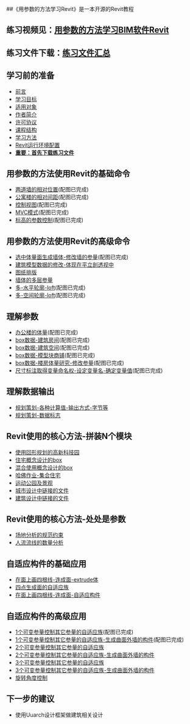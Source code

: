 ##《用参数的方法学习Revit》是一本开源的Revit教程

## 练习视频见：[用参数的方法学习BIM软件Revit](http://study.163.com/course/courseMain.htm?courseId=1443006)

## 练习文件下载：[练习文件汇总](http://pan.baidu.com/s/1sksRZCp) 

## 学习前的准备 
- [前言](/chapters/章1-学习前的准备/0-前言.md)
- [学习目标](/chapters/章1-学习前的准备/1.学习目标.md)
- [适用对象](/chapters/章1-学习前的准备/2-适用对象.md)
- [作者简介](/chapters/章1-学习前的准备/3-作者简介.md)
- [许可协议](/chapters/章1-学习前的准备/4-许可协议.md)
- [课程结构](/chapters/章1-学习前的准备/5-课程结构.md)
- [学习方法](/chapters/章1-学习前的准备/6-学习方法.md)
- [Revit运行环境配置](/chapters/章1-学习前的准备/7-Revit运行环境配置.md)
- **[重要：首先下载练习文件](/chapters/章1-学习前的准备/8.重要：首先下载练习文件.md)**

## 用参数的方法使用Revit的基础命令
- [两道墙的相对位置](/chapters/章2-用参数的方法使用Revit的基础命令/练习1-两道墙的相对位置.md)(配图已完成)
- [公寓楼的相对间距](/chapters/章2-用参数的方法使用Revit的基础命令/练习2-公寓楼的相对间距.md)(配图已完成)
- [控制视图](/chapters/章2-用参数的方法使用Revit的基础命令/练习3-控制视图.md)(配图已完成)
- [MVC模式](/chapters/章2-用参数的方法使用Revit的基础命令/练习4-MVC模式.md)(配图已完成)
- [标高的参数控制](/chapters/章2-用参数的方法使用Revit的基础命令/练习5-标高的参数控制.md)(配图已完成)

## 用参数的方法使用Revit的高级命令
- [选中体量面生成墙体-修改墙的参量](chapters/章3-用参数的方法使用Revit的高级命令/练习1-选中体量面生成墙体-修改墙的参量.md)(配图已完成)
- [建筑模型数据的修改-体现在平立剖透视中](/chapters/章3-用参数的方法使用Revit的高级命令/练习2-建筑模型数据的修改-体现在平立剖透视中.md)
- [图纸排版](/chapters/章3-用参数的方法使用Revit的高级命令/练习3-图纸排版.md)
- [墙体的多层参量](/chapters/章3-用参数的方法使用Revit的高级命令/练习4-墙体的多层参量.md)
- [多-水平轮廓-loft](/chapters/章3-用参数的方法使用Revit的高级命令/练习5-多-水平轮廓-loft.md)(配图已完成)
- [多-空间轮廓-loft](/chapters/章3-用参数的方法使用Revit的高级命令/练习6-多-空间轮廓-loft.md)(配图已完成)

## 理解参数
- [办公楼的体量](/chapters/章4-理解参数/练习1-办公楼的体量.md)(配图已完成)
- [box数据-建筑房间](/chapters/章4-理解参数/练习2-box数据-建筑房间.md)(配图已完成)
- [box数据-建筑空间](/chapters/章4-理解参数/练习3-box数据-建筑空间.md)(配图已完成)
- [box数据-模型块商铺](/chapters/章4-理解参数/练习4-box数据-模型块商铺.md)(配图已完成)
- [box数据-楼房体量研究-修改参量](/chapters/章4-理解参数/练习5-box数据-楼房体量研究-修改参量.md)(配图已完成)
- [尺寸标注取得变量命名权-设定变量名-确定变量值](/chapters/章4-理解参数/练习6-尺寸标注取得变量命名权-设定变量名-确定变量值.md)(配图已完成)

## 理解数据输出
- [规划策划-各种计算值-输出方式-字节等](/chapters/章5-理解数据输出/练习1-规划策划-各种计算值-输出方式-字节等.md)
- [规划策划-数据标志](/chapters/章5-理解数据输出/练习2-规划策划-数据标志.md)

## Revit使用的核心方法-拼装N个模块
- [使用回形规划的高新科技园](/chapters/章6-Revit使用的核心方法-拼装N个模块/练习1-使用回形规划的高新科技园.md)
- [住宅概念设计的box](/chapters/章6-Revit使用的核心方法-拼装N个模块/练习2-住宅概念设计的box.md)
- [混合使用概念设计的box](/chapters/章6-Revit使用的核心方法-拼装N个模块/练习3-混合使用概念设计的box.md)
- [哈佛作业-集合住宅](/chapters/章6-Revit使用的核心方法-拼装N个模块/练习4-哈佛作业-集合住宅.md)
- [运动公园及景观](/chapters/章6-Revit使用的核心方法-拼装N个模块/练习5-运动公园及景观.md)
- [城市设计中链接的文件](/chapters/章6-Revit使用的核心方法-拼装N个模块/练习6-城市设计中链接的文件.md)
- [建筑设计中链接的文件](/chapters/章6-Revit使用的核心方法-拼装N个模块/练习7-建筑设计中链接的文件.md)

## Revit使用的核心方法-处处是参数
- [场地分析的规范约束](/chapters/章7-Revit使用的核心方法-处处是参数/练习1-场地分析的规范约束.md)
- [人流流线的数量分析](/chapters/章7-Revit使用的核心方法-处处是参数/练习2-人流流线的数量分析.md)

## 自适应构件的基础应用
- [在面上画四根线-连成面-extrude体](/chapters/章8-自适应构件的基础应用/练习1-在面上画四根线-连成面-extrude体.md)
- [四点生成面的自适应族](/chapters/章8-自适应构件的基础应用/练习2-四点生成面的自适应族.md)
- [在面上画四根线-连成面-自适应构件](/chapters/章8-自适应构件的基础应用/练习3-在面上画四根线-连成面-自适应构件.md)

## 自适应构件的高级应用
- [1个可变参量控制其它参量的自适应族](/chapters/章9-自适应构件的高级应用/练习1-1个可变参量控制其它参量的自适应族.md)(配图已完成)
- [1个可变参量控制其它参量的自适应族-生成曲面外墙的构件](/chapters/章9-自适应构件的高级应用/练习2-1个可变参量控制其它参量的自适应族-生成曲面外墙的构件.md)(配图已完成)
- [2个可变参量控制其它参量的自适应族](/chapters/章9-自适应构件的高级应用/练习3-2个可变参量控制其它参量的自适应族.md)
- [2个可变参量控制其它参量的自适应族-生成曲面外墙的构件](/chapters/章9-自适应构件的高级应用/练习4-2个可变参量控制其它参量的自适应族-生成曲面外墙的构件.md)
- [3个可变参量控制其它参量的自适应族](/chapters/章9-自适应构件的高级应用/练习5-3个可变参量控制其它参量的自适应族.md)
- [3个可变参量控制其它参量的自适应族-生成曲面外墙的构件](/chapters/章9-自适应构件的高级应用/练习6-3个可变参量控制其它参量的自适应族-生成曲面外墙的构件.md)
- [旋转角度控制](/chapters/章9-自适应构件的高级应用/练习7-旋转角度控制.md)

## 下一步的建议
- 使用Uuarch设计框架做建筑相关设计






